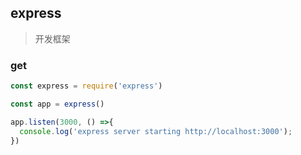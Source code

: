 ## express

> 开发框架


### get

```js
const express = require('express')

const app = express()

app.listen(3000, () =>{
  console.log('express server starting http://localhost:3000');
})

```